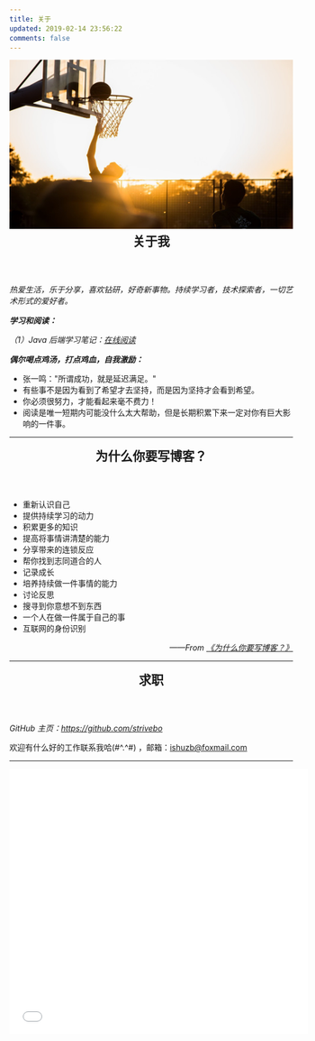 ```yaml
---
title: 关于
updated: 2019-02-14 23:56:22
comments: false 
---
```


<div align="center" >
    <img src="./img/about-cover.jpg" alt="" width="900px" height="300px" style="margin: 0 auto 0px;">
</div>
<p align="center" style="font-size:22px;font-weight: bold;margin: 0 0 60px 0;">
    <i class="fa fa-glide-g" style="font-size:28px;color:#FF8247;"></i> 关于我
</p>



*热爱生活，乐于分享，喜欢钻研，好奇新事物。持续学习者，技术探索者，一切艺术形式的爱好者。* 



<i class="fa fa-book" style="font-size:18px;color:#FF8247;"></i> ***学习和阅读：*** 

*（1）Java 后端学习笔记：[在线阅读](https://javaee.strivebo.com/)*



<i class="fa fa-paper-plane" style="font-size:18px;color:#FF8247;"></i> ***偶尔喝点鸡汤，打点鸡血，自我激励：*** 

- 张一鸣："所谓成功，就是延迟满足。"
- 有些事不是因为看到了希望才去坚持，而是因为坚持才会看到希望。
- 你必须很努力，才能看起来毫不费力！
- 阅读是唯一短期内可能没什么太大帮助，但是长期积累下来一定对你有巨大影响的一件事。



---

<p align="center" style="font-size:22px;font-weight: bold;margin: 0 0 60px 0;">
    <i class="fa fa-pied-piper" style="font-size:28px;color:#FF8247;"></i> 为什么你要写博客？
</p>



- 重新认识自己
- 提供持续学习的动力
- 积累更多的知识
- 提高将事情讲清楚的能力
- 分享带来的连锁反应
- 帮你找到志同道合的人
- 记录成长
- 培养持续做一件事情的能力
- 讨论反思
- 搜寻到你意想不到东西
- 一个人在做一件属于自己的事
- 互联网的身份识别

<p align="right"><i>——From <a href="https://zhuanlan.zhihu.com/p/19743861?columnSlug=cnfeat">《为什么你要写博客？》</a></i></p>

---

<p align="center" style="font-size:22px;font-weight: bold;margin: 0 0 60px 0;">
    <i class="fa fa-opencart" style="font-size:28px;color:#FF8247;"></i> 求职
</p>


*GitHub 主页：<https://github.com/strivebo>*

欢迎有什么好的工作联系我哈(#^.^#) ，邮箱：<ishuzb@foxmail.com>



---

<iframe frameborder="no" border="0" marginwidth="0" marginheight="0" width=530 height=470 src="//music.163.com/outchain/player?type=0&id=2637966813&auto=1&height=430"></iframe>
